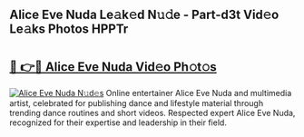 ## Alice Eve Nuda Le𝚊k𝚎d N𝚞𝚍e - Part-d3t Vid𝚎o Le𝚊ks Photos HPPTr

# <h2><a href="http://fbbz2or.evod.top/?m=Alice+Eve+Nuda">🔗 👉🔴 Alice Eve Nuda Vid𝚎o Ph𝚘t𝚘s</a></h2>

[![Alice Eve Nuda N𝚞d𝚎s](https://i.imgur.com/8V9OHl7.gif)](http://fbbz2or.evod.top/?m=Alice+Eve+Nuda)
Online entertainer Alice Eve Nuda and multimedia artist, celebrated for publishing dance and lifestyle material through trending dance routines and short videos. Respected expert Alice Eve Nuda, recognized for their expertise and leadership in their field. 
